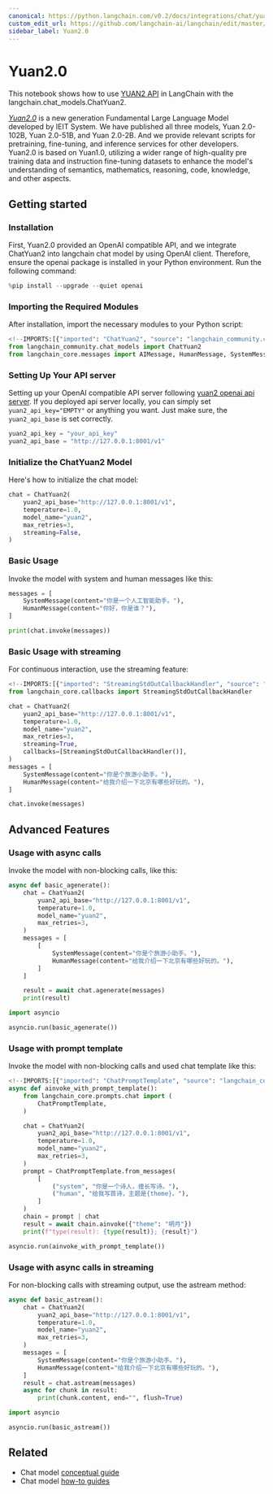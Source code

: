 ```yaml
---
canonical: https://python.langchain.com/v0.2/docs/integrations/chat/yuan2/
custom_edit_url: https://github.com/langchain-ai/langchain/edit/master/docs/docs/integrations/chat/yuan2.ipynb
sidebar_label: Yuan2.0
---
```


# Yuan2.0

This notebook shows how to use [YUAN2 API](https://github.com/IEIT-Yuan/Yuan-2.0/blob/main/docs/inference_server.md) in LangChain with the langchain.chat_models.ChatYuan2.

[*Yuan2.0*](https://github.com/IEIT-Yuan/Yuan-2.0/blob/main/README-EN.md) is a new generation Fundamental Large Language Model developed by IEIT System. We have published all three models, Yuan 2.0-102B, Yuan 2.0-51B, and Yuan 2.0-2B. And we provide relevant scripts for pretraining, fine-tuning, and inference services for other developers. Yuan2.0 is based on Yuan1.0, utilizing a wider range of high-quality pre training data and instruction fine-tuning datasets to enhance the model's understanding of semantics, mathematics, reasoning, code, knowledge, and other aspects.

## Getting started
### Installation
First, Yuan2.0 provided an OpenAI compatible API, and we integrate ChatYuan2 into langchain chat model by using OpenAI client.
Therefore, ensure the openai package is installed in your Python environment. Run the following command:

```python
%pip install --upgrade --quiet openai
```

### Importing the Required Modules
After installation, import the necessary modules to your Python script:

```python
<!--IMPORTS:[{"imported": "ChatYuan2", "source": "langchain_community.chat_models", "docs": "https://api.python.langchain.com/en/latest/chat_models/langchain_community.chat_models.yuan2.ChatYuan2.html", "title": "Yuan2.0"}, {"imported": "AIMessage", "source": "langchain_core.messages", "docs": "https://api.python.langchain.com/en/latest/messages/langchain_core.messages.ai.AIMessage.html", "title": "Yuan2.0"}, {"imported": "HumanMessage", "source": "langchain_core.messages", "docs": "https://api.python.langchain.com/en/latest/messages/langchain_core.messages.human.HumanMessage.html", "title": "Yuan2.0"}, {"imported": "SystemMessage", "source": "langchain_core.messages", "docs": "https://api.python.langchain.com/en/latest/messages/langchain_core.messages.system.SystemMessage.html", "title": "Yuan2.0"}]-->
from langchain_community.chat_models import ChatYuan2
from langchain_core.messages import AIMessage, HumanMessage, SystemMessage
```

### Setting Up Your API server
Setting up your OpenAI compatible API server following [yuan2 openai api server](https://github.com/IEIT-Yuan/Yuan-2.0/blob/main/docs/Yuan2_fastchat.md).
If you deployed api server locally, you can simply set `yuan2_api_key="EMPTY"` or anything you want.
Just make sure, the `yuan2_api_base` is set correctly.

```python
yuan2_api_key = "your_api_key"
yuan2_api_base = "http://127.0.0.1:8001/v1"
```

### Initialize the ChatYuan2 Model
Here's how to initialize the chat model:

```python
chat = ChatYuan2(
    yuan2_api_base="http://127.0.0.1:8001/v1",
    temperature=1.0,
    model_name="yuan2",
    max_retries=3,
    streaming=False,
)
```

### Basic Usage
Invoke the model with system and human messages like this:

```python
messages = [
    SystemMessage(content="你是一个人工智能助手。"),
    HumanMessage(content="你好，你是谁？"),
]
```

```python
print(chat.invoke(messages))
```

### Basic Usage with streaming
For continuous interaction, use the streaming feature:

```python
<!--IMPORTS:[{"imported": "StreamingStdOutCallbackHandler", "source": "langchain_core.callbacks", "docs": "https://api.python.langchain.com/en/latest/callbacks/langchain_core.callbacks.streaming_stdout.StreamingStdOutCallbackHandler.html", "title": "Yuan2.0"}]-->
from langchain_core.callbacks import StreamingStdOutCallbackHandler

chat = ChatYuan2(
    yuan2_api_base="http://127.0.0.1:8001/v1",
    temperature=1.0,
    model_name="yuan2",
    max_retries=3,
    streaming=True,
    callbacks=[StreamingStdOutCallbackHandler()],
)
messages = [
    SystemMessage(content="你是个旅游小助手。"),
    HumanMessage(content="给我介绍一下北京有哪些好玩的。"),
]
```

```python
chat.invoke(messages)
```

## Advanced Features
### Usage with async calls

Invoke the model with non-blocking calls, like this:

```python
async def basic_agenerate():
    chat = ChatYuan2(
        yuan2_api_base="http://127.0.0.1:8001/v1",
        temperature=1.0,
        model_name="yuan2",
        max_retries=3,
    )
    messages = [
        [
            SystemMessage(content="你是个旅游小助手。"),
            HumanMessage(content="给我介绍一下北京有哪些好玩的。"),
        ]
    ]

    result = await chat.agenerate(messages)
    print(result)
```

```python
import asyncio

asyncio.run(basic_agenerate())
```

### Usage with prompt template

Invoke the model with non-blocking calls and used chat template like this:

```python
<!--IMPORTS:[{"imported": "ChatPromptTemplate", "source": "langchain_core.prompts.chat", "docs": "https://api.python.langchain.com/en/latest/prompts/langchain_core.prompts.chat.ChatPromptTemplate.html", "title": "Yuan2.0"}]-->
async def ainvoke_with_prompt_template():
    from langchain_core.prompts.chat import (
        ChatPromptTemplate,
    )

    chat = ChatYuan2(
        yuan2_api_base="http://127.0.0.1:8001/v1",
        temperature=1.0,
        model_name="yuan2",
        max_retries=3,
    )
    prompt = ChatPromptTemplate.from_messages(
        [
            ("system", "你是一个诗人，擅长写诗。"),
            ("human", "给我写首诗，主题是{theme}。"),
        ]
    )
    chain = prompt | chat
    result = await chain.ainvoke({"theme": "明月"})
    print(f"type(result): {type(result)}; {result}")
```

```python
asyncio.run(ainvoke_with_prompt_template())
```

### Usage with async calls in streaming
For non-blocking calls with streaming output, use the astream method:

```python
async def basic_astream():
    chat = ChatYuan2(
        yuan2_api_base="http://127.0.0.1:8001/v1",
        temperature=1.0,
        model_name="yuan2",
        max_retries=3,
    )
    messages = [
        SystemMessage(content="你是个旅游小助手。"),
        HumanMessage(content="给我介绍一下北京有哪些好玩的。"),
    ]
    result = chat.astream(messages)
    async for chunk in result:
        print(chunk.content, end="", flush=True)
```

```python
import asyncio

asyncio.run(basic_astream())
```

## Related

- Chat model [conceptual guide](/docs/concepts/#chat-models)
- Chat model [how-to guides](/docs/how_to/#chat-models)